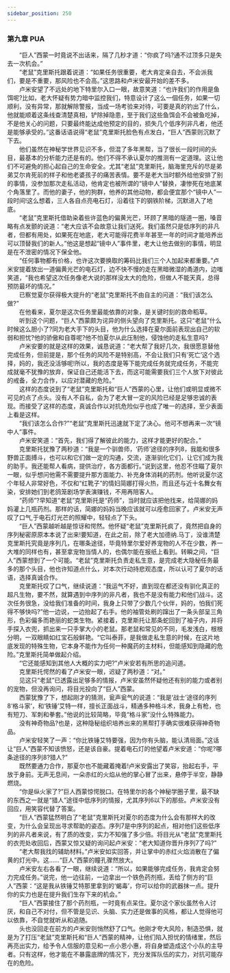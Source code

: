 ```yaml
---
sidebar_position: 250
---
```

### 第九章  PUA  


　　“巨人”西蒙一时竟说不出话来，隔了几秒才道：“你疯了吗?通不过顶多只是失去一次机会。”  
　　“老鼠”克里斯托跟着说道：“如果任务很重要，老大肯定亲自去，不会派我们，要是不重要，那风险也不会高。”这思路和卢米安最开始的差不多。  
　　卢米安望了不远处的地下特里尔入口一眼，故意笑道：“也许我们的作用是鱼饵呢?比如，老大怀疑有势力暗中监控我们，特意设计了这么一個任务，如果一切顺利，没有异常，那就解除警报，当成一场考验来对待，可要是真的钓出了什么，他就能顺着这条线查清楚真相，铲除掉隐患，至于我们这些鱼饵会不会被鱼吃掉，不是他关心的问题，只要最终能达成他预定的目的，损失几个低序列非凡者，他还是能够承受的。”这番话语说得“老鼠”克里斯托脸色有点发白，“巨人”西蒙则沉默了下去。  
　　他们虽然在神秘学世界见识不多，但混了多年黑帮，当了很长一段时间的头目，最基本的分析能力还是有的。他们不得不承认夏尔的推测有一定道理。这让他们不可避免的担心起自己的生命安全。尤其“老鼠”克里斯托，脑海里充斥的尽是弟弟艾尔肯死前的样子和他老婆孩子的痛苦表情。要不是老大当时额外给他安排了别的事情，没参加那次走私活动，他肯定也被所谓的“镜中人”替换，凄惨死在地底某个角落里了。而他的妻子，他的狗群，他养的其他动物，都会便宜那个“镜中人”一段时间!这么想着，三人各自点亮电石灯，沿着往下的钢铁阶梯，沉默进入了地底。  
　　“老鼠”克里斯托借助染着些许蓝色的偏黄光芒，环顾了黑暗的隧道一圈，嗓音略有点发颤的说道：“老大应该不会故意让我们送死。我们虽然只是低序列的非凡者，但都有用处，如果死在地底，老大可能得花费半年甚至一年的时间才能培养出可以顶替我们的新人。”他这是想起“镜中人”事件里，老大让他去做别的事情，明显是在不泄密的情况下保全他。  
　　“任何事物都有价格，也许这次要换取的筹码比我们三个人加起来都重要。”卢米安提着放出一道偏黄光芒的电石灯，边不快不慢的走在黑暗微湿的甬道内，边嗤笑道，“我也希望这次任务像老大说的那样没太大的危险，但做人不能天真，总得预防最坏的情况。”  
　　已察觉夏尔获得极大提升的“老鼠”克里斯托不由自主的问道：“我们该怎么做?”  
　　在他看来，夏尔是这次任务里最能依靠的对象，是关键时刻的救命稻草。  
　　听到这个问题，“巨人”西蒙颇为诧异的侧头望向了克里斯托。这只“老鼠”什么时候这么胆小了?同为老大手下的头目，他为什么选择在夏尔面前表现出自己的软弱和担忧?他的骄傲和自尊呢?他不怕夏尔从此压制他，侵蚀他的走私生意吗?  
　　卢米安要的就是这样的效果，诚恳说道：“老大帮了我好几次，我很愿意替他完成任务，但前提是，那个任务的风险不是特别高，不会让我们只有‘死亡’这个选择，妈的，我还没活够呢!所以，我的态度是等下能完成任务就完成任务，不能完成就毫不犹豫的放弃，保证自己还能活下去，而这可能需要我们三个人放下对彼此的戒备，全力合作，以应对潜藏的危险。”  
　　这样的态度说到了“老鼠”克里斯托和“巨人”西蒙的心里，让他们或明显或微不可见的点了点头。没有人不自私，会为了老大冒一定的风险已经是足够忠诚的表现。而接受了这样的态度，真诚合作以对抗危险似乎也成了唯一的选择，至少表面上看是这样。  
　　“我们该怎么合作?”“老鼠”克里斯托迅速就下定了决心。他可不想再来一次“镜中人”事件。  
　　卢米安笑道：“首先，我们得了解彼此的能力，这样才能更好的配合。”  
　　克里斯托犹豫了两秒道：“我是一个驯兽师，‘药师’途径的序列8，我能和很多野兽正面搏斗，也可以和它们做一定的沟通，交流，逐渐驯化它们，让它们成为我的助手。我还能帮人看病，提供治疗，各方面都行。”说到这里，他忍不住瞄了夏尔一眼，似乎想问他需不需要提升那方面能力、补充身体消耗的药剂。他听说夏尔这个年轻人非常好色，不仅和“红靴子”的情妇简娜打得火热，而且还与近十名舞女有染，安排她们到老鸽笼剧场学表演赚钱，不用再陪客人。  
　　“药师”?早知道“老鼠”克里斯托是“药师”，当时就应该把他找来，给简娜的妈妈灌上几瓶药剂。那样的话，简娜的妈妈当晚应该就可以痊愈回家了。卢米安无声叹了口气,于电石灯光芒的照耀中，轻轻点了下头。  
　　“巨人”西蒙越听越是惊讶和愕然。他怀疑“老鼠”克里斯托疯了，竟然把自身的序列秘密原原本本说了出来!要知道，在此之前，除了老大加德纳.马丁，没谁清楚克里斯托究竟是序列几，在哪条途径，毕竟特里尔爱好养宠物的人不在少数，养一大堆的同样也有，甚至拿宠物当情人的，也偶尔能在报纸上看到。转瞬之间，“巨人”西蒙想到了一个可能。“老鼠”克里斯托负责走私生意，是完成老大隐秘任务最多的那个头目，他也许知道点什么，对本次行动持悲观态度，所以认可了夏尔的话语，选择真诚合作。  
　　克里斯托叹了口气，继续说道：“我运气不好，直到现在都还没有驯化真正的超凡生物，要不然，就算遇到中序列的非凡者，我也不是没有能力和他们战斗。这次任务很急，没给我们准备的时间，我身上只带了少数几个伙伴，妈的，怕我们死得不够快吗?”他一边说，一边抬起了右手。他的袖管处刷的蹿出了一条头部呈三角形，色彩偏多而艳丽的蛇类生物。紧接着，克里斯托让那条蛇回到了袖子内，并将手探入衣兜，抓出来一只手掌大小的老鼠。那老鼠和常见的不同，毛发浅白，根根分明，一双眼睛如红宝石般鲜艳。“它叫泰菲，是我做走私生意的时候，在这片地底发现的特殊生物，它本身不能作为任何一种魔药的主材料，但能感知到隐藏的危险。”克里斯托简单做起介绍。  
　　“它还能感知到其他人大概的实力吧?”卢米安若有所思的追问道。  
　　克里斯托愕然的看了卢米安一眼，迟疑了两秒道：“对。”  
　　见这只“老鼠”已透露出足够多的情报，卢米安虽然怀疑他还有别的能力或者别的宠物，但没再询问，将目光投向了“巨人”西蒙。  
　　西蒙犹豫了下，想起刚才的猜测，瓮声瓮气的说道：“我是‘战士’途径的序列8‘格斗家‘，和‘铁锤’艾特一样，擅长正面战斗，精通多种格斗术，我身上有枪，也有短刀、军刺和拳套。”他说的比较简略，毕竟“格斗家”没什么特殊能力。  
　　没有神奇物品?也是，这种隐秘组织培养出来的黑帮打手确实很难获得神奇物品。  
　　卢米安轻笑了一声：“你比铁锤艾特要强，因为你有头脑，能认清局面。”这话让“巨人”西蒙不知该愤怒，还是该自豪。提着电石灯的他望着卢米安道：“你呢?哪条途径的序列8?猎人?”  
　　既然要通力合作，那夏尔也不能藏着掩着!卢米安露出了笑容，抬起右手，平放于身前。无声无息间，一朵赤红的火焰从他的掌心冒了出来，悬停于半空，静静燃烧。  
　　“你是纵火家了?”巨人西蒙惊愕脱口。在特里尔的各个神秘学圈子里，最不缺的东西之一就是“猎人”途径中低序列的情报，尤其序列6以下的那些。卢米安没有回应，用笑容代替了答案。  
　　“巨人”西蒙猛然明白了“老鼠”克里斯托对夏尔的态度为什么会有那样大的改变，为什么会呈现出寻求帮助的姿态。序列7是中序列的起点，相对他们这些低序列的非凡者来说，有了质的改变，实力不知强了多少倍。将目光从“老鼠”克里斯托的衣兜处收回后，西蒙又惊又疑的询问起卢米安：“老大知道你晋升序列7了吗?”  
　　“老大帮我找的辅助材料。”卢米安如实回答，并让掌中的赤红火焰消散在了偏黄的灯光中。这……“巨人”西蒙的瞳孔骤然放大。  
　　卢米安左右各看了一眼，继续说道：“所以，如果能够完成任务，我肯定会努力完成任务。”说完，他一边往前，一边拿出一个铁色药剂瓶，丢给了侧方的“巨人”西蒙：“这是我从铁锤艾特那里拿到的‘蝎毒’，你可以给你的武器抹一点。提升你的实力也是在提升我们生存下来的机会。”  
　　“巨人”西蒙接住了那个药剂瓶，一时竟有点呆住。夏尔这个家伙虽然令人讨厌，和自己不对付，但不管是见识、头脑、实力还是做事的风格，都让人觉得他可以依靠，不自觉就听从和追随。  
　　头也没回走在前方的卢米安则悄然舒了口气。他刚才夸大风险，制造恐惧，就是为了打压“老鼠”克里斯托和“巨人”西蒙的精神，让他们陷入担忧的情绪里，然后再亮出实力，给予令人信服的意见和一点小恩小惠，将自身塑造成这个小队的主导者。只有这样，他才能在不暴露底牌的情况下，充分发挥队伍的实力，对抗可能存在的危险。  
